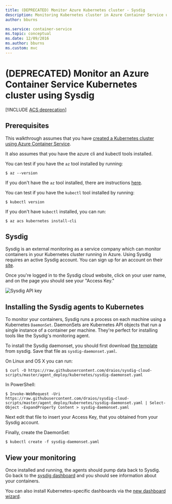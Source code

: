 ```yaml
---
title: (DEPRECATED) Monitor Azure Kubernetes cluster - Sysdig
description: Monitoring Kubernetes cluster in Azure Container Service using Sysdig
author: bburns

ms.service: container-service
ms.topic: conceptual
ms.date: 12/09/2016
ms.author: bburns
ms.custom: mvc
---
```


# (DEPRECATED) Monitor an Azure Container Service Kubernetes cluster using Sysdig

[!INCLUDE [ACS deprecation](../../../includes/container-service-kubernetes-deprecation.md)]

## Prerequisites
This walkthrough assumes that you have [created a Kubernetes cluster using Azure Container Service](container-service-kubernetes-walkthrough.md).

It also assumes that you have the azure cli and kubectl tools installed.

You can test if you have the `az` tool installed by running:

```console
$ az --version
```

If you don't have the `az` tool installed, there are instructions [here](https://github.com/azure/azure-cli#installation).

You can test if you have the `kubectl` tool installed by running:

```console
$ kubectl version
```

If you don't have `kubectl` installed, you can run:

```console
$ az acs kubernetes install-cli
```

## Sysdig
Sysdig is an external monitoring as a service company which can monitor containers in your Kubernetes
cluster running in Azure. Using Sysdig requires an active Sysdig account.
You can sign up for an account on their [site](https://app.sysdigcloud.com).

Once you're logged in to the Sysdig cloud website, click on your user name, and on the page you should 
see your "Access Key." 

![Sysdig API key](./media/container-service-kubernetes-sysdig/sysdig2.png)

## Installing the Sysdig agents to Kubernetes
To monitor your containers, Sysdig runs a process on each machine using a Kubernetes `DaemonSet`.
DaemonSets are Kubernetes API objects that run a single instance of a container per machine.
They're perfect for installing tools like the Sysdig's monitoring agent.

To install the Sysdig daemonset, you should first download [the template](https://github.com/draios/sysdig-cloud-scripts/tree/master/agent_deploy/kubernetes) 
from sysdig. Save that file as `sysdig-daemonset.yaml`.

On Linux and OS X you can run:

```console
$ curl -O https://raw.githubusercontent.com/draios/sysdig-cloud-scripts/master/agent_deploy/kubernetes/sysdig-daemonset.yaml
```

In PowerShell:

```console
$ Invoke-WebRequest -Uri https://raw.githubusercontent.com/draios/sysdig-cloud-scripts/master/agent_deploy/kubernetes/sysdig-daemonset.yaml | Select-Object -ExpandProperty Content > sysdig-daemonset.yaml
```

Next edit that file to insert your Access Key, that you obtained from your Sysdig account.

Finally, create the DaemonSet:

```console
$ kubectl create -f sysdig-daemonset.yaml
```

## View your monitoring
Once installed and running, the agents should pump data back to Sysdig.  Go back to the
[sysdig dashboard](https://app.sysdigcloud.com) and you should see information about your
containers.

You can also install Kubernetes-specific dashboards via the
[new dashboard wizard](https://app.sysdigcloud.com/#/dashboards/new).
